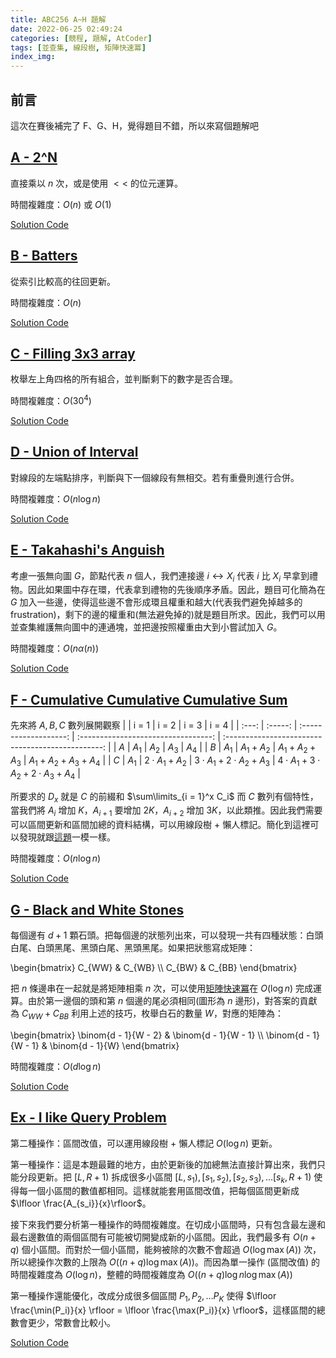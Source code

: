 ```yaml
---
title: ABC256 A~H 題解
date: 2022-06-25 02:49:24
categories: [競程, 題解, AtCoder]
tags: [並查集, 線段樹, 矩陣快速冪]
index_img:
---
```


## 前言

這次在賽後補完了 F、G、H，覺得題目不錯，所以來寫個題解吧

## [A - 2^N](https://atcoder.jp/contests/abc256/tasks/abc256_a)

直接乘以 $n$ 次，或是使用 $<<$ 的位元運算。

時間複雜度：$O(n)$ 或 $O(1)$

[Solution Code](https://atcoder.jp/contests/abc256/submissions/32694745)

## [B - Batters](https://atcoder.jp/contests/abc256/tasks/abc256_b)

從索引比較高的往回更新。

時間複雜度：$O(n)$

[Solution Code](https://atcoder.jp/contests/abc256/submissions/32694755)

## [C - Filling 3x3 array](https://atcoder.jp/contests/abc256/tasks/abc256_c)

枚舉左上角四格的所有組合，並判斷剩下的數字是否合理。

時間複雜度：$O(30^4)$

[Solution Code](https://atcoder.jp/contests/abc256/submissions/32694818)

## [D - Union of Interval](https://atcoder.jp/contests/abc256/tasks/abc256_d)

對線段的左端點排序，判斷與下一個線段有無相交。若有重疊則進行合併。

時間複雜度：$O(n \log n)$

[Solution Code](https://atcoder.jp/contests/abc256/submissions/32694847)

## [E - Takahashi's Anguish](https://atcoder.jp/contests/abc256/tasks/abc256_e)

考慮一張無向圖 $G$，節點代表 $n$ 個人，我們連接邊 $i \leftrightarrow X_i$ 代表 $i$ 比 $X_i$ 早拿到禮物。因此如果圖中存在環，代表拿到禮物的先後順序矛盾。因此，題目可化簡為在 $G$ 加入一些邊，使得這些邊不會形成環且權重和越大(代表我們避免掉越多的 frustration)，剩下的邊的權重和(無法避免掉的)就是題目所求。因此，我們可以用並查集維護無向圖中的連通塊，並把邊按照權重由大到小嘗試加入 $G$。

時間複雜度：$O(n \alpha(n))$

[Solution Code](https://atcoder.jp/contests/abc256/submissions/37711907)

## [F - Cumulative Cumulative Cumulative Sum](https://atcoder.jp/contests/abc256/tasks/abc256_f)

先來將 $A, B, C$ 數列展開觀察
|     | i = 1 | i = 2               | i = 3                             | i = 4                                           |
| :---: | :-----: | :-------------------: | :---------------------------------: | :-----------------------------------------------: |
| $A$ | $A_1$ | $A_2$               | $A_3$                             | $A_4$                                           |
| $B$ | $A_1$ | $A_1 + A_2$         | $A_1 + A_2 + A_3$                 | $A_1 + A_2 + A_3 + A_4$                         |
| $C$ | $A_1$ | $2 \cdot A_1 + A_2$ | $3 \cdot A_1 + 2 \cdot A_2 + A_3$ | $4 \cdot A_1 + 3 \cdot A_2 + 2 \cdot A_3 + A_4$ |

所要求的 $D_x$ 就是 $C$ 的前綴和 $\sum\limits_{i = 1}^x C_i$
而 $C$ 數列有個特性，當我們將 $A_i$ 增加 $K$，$A_{i + 1}$ 要增加 $2K$，$A_{i + 2}$ 增加 $3K$，以此類推。因此我們需要可以區間更新和區間加總的資料結構，可以用線段樹 + 懶人標記。簡化到這裡可以發現就跟[這題](https://cses.fi/problemset/task/1736)一模一樣。

時間複雜度：$O(n \log n)$

[Solution Code](https://atcoder.jp/contests/abc256/submissions/37712082)

## [G - Black and White Stones](https://atcoder.jp/contests/abc256/tasks/abc256_g)

每個邊有 $d + 1$ 顆石頭。把每個邊的狀態列出來，可以發現一共有四種狀態：白頭白尾、白頭黑尾、黑頭白尾、黑頭黑尾。如果把狀態寫成矩陣：

\begin{bmatrix}
  C_{WW} & C_{WB} \\\\
  C_{BW} & C_{BB} 
\end{bmatrix}

把 $n$ 條邊串在一起就是將矩陣相乘 $n$ 次，可以使用[矩陣快速冪](https://zh.wikipedia.org/wiki/%E5%B9%B3%E6%96%B9%E6%B1%82%E5%B9%82)在 $O(\log n)$ 完成運算。由於第一邊個的頭和第 $n$ 個邊的尾必須相同(圖形為 $n$ 邊形)，對答案的貢獻為 $C_{WW} + C_{BB}$
利用上述的技巧，枚舉白石的數量 $W$，對應的矩陣為：

\begin{bmatrix}
  \binom{d - 1}{W - 2} & \binom{d - 1}{W - 1} \\\\
  \binom{d - 1}{W - 1} & \binom{d - 1}{W}
\end{bmatrix}

時間複雜度：$O(d \log n)$

[Solution Code](https://atcoder.jp/contests/abc256/submissions/38152274)

## [Ex - I like Query Problem](https://atcoder.jp/contests/abc256/tasks/abc256_h)

第二種操作：區間改值，可以運用線段樹 + 懶人標記 $O(\log n)$ 更新。

第一種操作：這是本題最難的地方，由於更新後的加總無法直接計算出來，我們只能分段更新。把 $[L, R + 1)$ 拆成很多小區間 $[L, s_1), [s_1, s_2), [s_2, s_3), \dots [s_k, R + 1)$ 使得每一個小區間的數值都相同。這樣就能套用區間改值，把每個區間更新成 $\lfloor \frac{A_{s_i}}{x}\rfloor$。

接下來我們要分析第一種操作的時間複雜度。在切成小區間時，只有包含最左邊和最右邊數值的兩個區間有可能被切開變成新的小區間。因此，我們最多有 $O(n + q)$ 個小區間。而對於一個小區間，能夠被除的次數不會超過 $O(\log \max(A))$ 次，所以總操作次數的上限為 $O((n + q) \log \max(A))$。而因為單一操作 (區間改值) 的時間複雜度為 $O(\log n)$，整體的時間複雜度為 $O((n + q) \log n \log \max (A))$

第一種操作還能優化，改成分成很多個區間 $P_1, P_2, \dots P_K$ 使得 $\lfloor \frac{\min(P_i)}{x} \rfloor = \lfloor \frac{\max(P_i)}{x} \rfloor$，這樣區間的總數會更少，常數會比較小。

[Solution Code](https://atcoder.jp/contests/abc256/submissions/37712592)